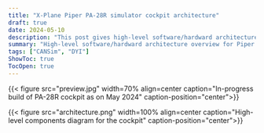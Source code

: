 ```yaml
---
title: "X-Plane Piper PA-28R simulator cockpit architecture"
draft: true
date: 2024-05-10
description: "This post gives high-level software/hardward architecture overview for Piper PA-28R simulator cockpit."
summary: "High-level software/hardward architecture overview for Piper PA-28R simulator cockpit."
tags: ["CANSim", "DYI"]
ShowToc: true
TocOpen: true
---
```




{{< figure
  src="preview.jpg"
  width=70%
  align=center
  caption="In-progress build of PA-28R cockpit as on May 2024"
  caption-position="center">}}

{{< figure
  src="architecture.png"
  width=100%
  align=center
  caption="High-level components diagram for the cockpit"
  caption-position="center">}}